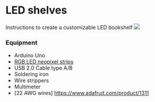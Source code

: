 # LED shelves
Instructions to create a customizable LED bookshelf
![](ledbooksgelves.gif)
### Equipment
* Arduino Uno
* [RGB LED neopixel strips](https://www.adafruit.com/product/1376?length=1)
* USB 2.0 Cable type A/B
* Soldering iron
* Wire strippers
* Multimeter
* [22 AWG wires] https://www.adafruit.com/product/1311
